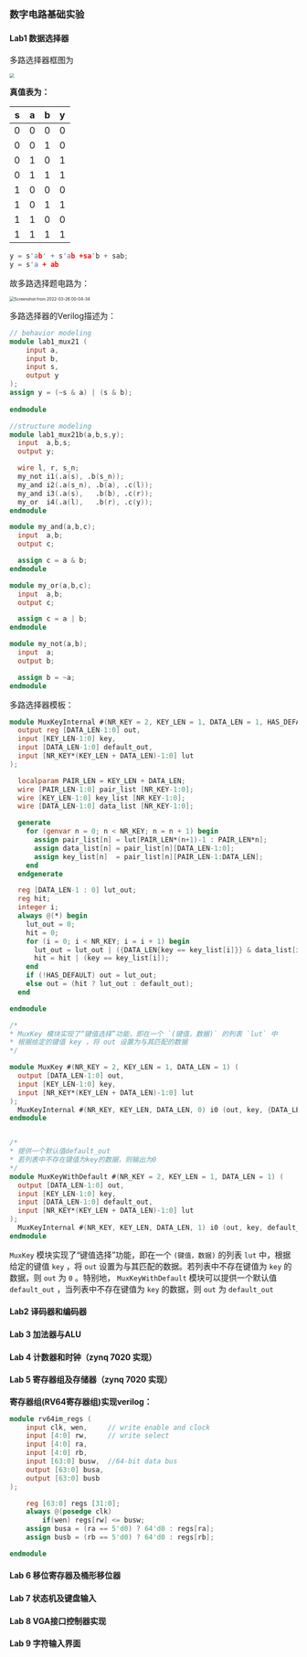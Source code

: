 ### 数字电路基础实验



#### Lab1 数据选择器

多路选择器框图为

<img src="/home/ypwang/learning_doc/image/Screenshot from 2022-03-26 00-04-21.png" style="zoom: 50%;" /> 

**真值表为：**

| s    | a    | b    | y    |
| ---- | ---- | ---- | ---- |
| 0    | 0    | 0    | 0    |
| 0    | 0    | 1    | 0    |
| 0    | 1    | 0    | 1    |
| 0    | 1    | 1    | 1    |
| 1    | 0    | 0    | 0    |
| 1    | 0    | 1    | 1    |
| 1    | 1    | 0    | 0    |
| 1    | 1    | 1    | 1    |

```C++
y = s'ab' + s'ab +sa'b + sab;
y = s'a + ab
```

故多路选择题电路为：

<img src="/home/ypwang/learning_doc/image/Screenshot from 2022-03-26 00-04-34.png" alt="Screenshot from 2022-03-26 00-04-34" style="zoom:50%;" />

多路选择器的Verilog描述为：

```verilog
// behavior modeling
module lab1_mux21 (
    input a,
    input b,
    input s,
    output y
);
assign y = (~s & a) | (s & b);
    
endmodule

//structure modeling
module lab1_mux21b(a,b,s,y);
  input  a,b,s;
  output y;

  wire l, r, s_n; 
  my_not i1(.a(s), .b(s_n));    
  my_and i2(.a(s_n), .b(a), .c(l));
  my_and i3(.a(s),   .b(b), .c(r)); 
  my_or  i4(.a(l),   .b(r), .c(y));
endmodule

module my_and(a,b,c);
  input  a,b;
  output c;

  assign c = a & b;
endmodule

module my_or(a,b,c);
  input  a,b;
  output c;

  assign c = a | b;
endmodule

module my_not(a,b);
  input  a;
  output b;

  assign b = ~a;
endmodule
```

多路选择器模板：



```verilog
module MuxKeyInternal #(NR_KEY = 2, KEY_LEN = 1, DATA_LEN = 1, HAS_DEFAULT = 0) (
  output reg [DATA_LEN-1:0] out,
  input [KEY_LEN-1:0] key,
  input [DATA_LEN-1:0] default_out,
  input [NR_KEY*(KEY_LEN + DATA_LEN)-1:0] lut
);

  localparam PAIR_LEN = KEY_LEN + DATA_LEN;
  wire [PAIR_LEN-1:0] pair_list [NR_KEY-1:0];
  wire [KEY_LEN-1:0] key_list [NR_KEY-1:0];
  wire [DATA_LEN-1:0] data_list [NR_KEY-1:0];

  generate
    for (genvar n = 0; n < NR_KEY; n = n + 1) begin
      assign pair_list[n] = lut[PAIR_LEN*(n+1)-1 : PAIR_LEN*n];
      assign data_list[n] = pair_list[n][DATA_LEN-1:0];
      assign key_list[n]  = pair_list[n][PAIR_LEN-1:DATA_LEN];
    end
  endgenerate

  reg [DATA_LEN-1 : 0] lut_out;
  reg hit;
  integer i;
  always @(*) begin
    lut_out = 0;
    hit = 0;
    for (i = 0; i < NR_KEY; i = i + 1) begin
      lut_out = lut_out | ({DATA_LEN{key == key_list[i]}} & data_list[i]);
      hit = hit | (key == key_list[i]);
    end
    if (!HAS_DEFAULT) out = lut_out;
    else out = (hit ? lut_out : default_out);
  end

endmodule

/*
* MuxKey 模块实现了“键值选择”功能，即在一个 `(键值，数据)` 的列表 `lut` 中
* 根据给定的键值 key ，将 out 设置为与其匹配的数据
*/

module MuxKey #(NR_KEY = 2, KEY_LEN = 1, DATA_LEN = 1) (
  output [DATA_LEN-1:0] out,
  input [KEY_LEN-1:0] key,
  input [NR_KEY*(KEY_LEN + DATA_LEN)-1:0] lut
);
  MuxKeyInternal #(NR_KEY, KEY_LEN, DATA_LEN, 0) i0 (out, key, {DATA_LEN{1'b0}}, lut);
endmodule


/* 
* 提供一个默认值default_out
* 若列表中不存在键值为key的数据，则输出为0
*/
module MuxKeyWithDefault #(NR_KEY = 2, KEY_LEN = 1, DATA_LEN = 1) (   
  output [DATA_LEN-1:0] out,
  input [KEY_LEN-1:0] key,
  input [DATA_LEN-1:0] default_out,
  input [NR_KEY*(KEY_LEN + DATA_LEN)-1:0] lut
);
  MuxKeyInternal #(NR_KEY, KEY_LEN, DATA_LEN, 1) i0 (out, key, default_out, lut);
endmodule
```



`MuxKey` 模块实现了“键值选择”功能，即在一个 `(键值，数据)` 的列表 `lut` 中，根据给定的键值 `key` ，将 `out` 设置为与其匹配的数据。若列表中不存在键值为 `key` 的数据，则 `out` 为 `0` 。特别地， `MuxKeyWithDefault` 模块可以提供一个默认值 `default_out` ，当列表中不存在键值为 `key` 的数据，则 `out` 为 `default_out`







#### Lab2 译码器和编码器



#### Lab 3 加法器与ALU



#### Lab 4 计数器和时钟（zynq 7020 实现）

#### Lab 5 寄存器组及存储器（zynq 7020 实现）

**寄存器组(RV64寄存器组)实现verilog：**

```verilog
module rv64im_regs (
	input clk, wen, 	// write enable and clock
	input [4:0] rw,		// write select
	input [4:0] ra,
	input [4:0] rb,
	input [63:0] busw,	//64-bit data bus
	output [63:0] busa,
	output [63:0] busb
);

	reg [63:0] regs [31:0];
	always @(posedge clk)
		if(wen) regs[rw] <= busw;
	assign busa = (ra == 5'd0) ? 64'd0 : regs[ra];
	assign busb = (rb == 5'd0) ? 64'd0 : regs[rb];

endmodule

```



#### Lab 6 移位寄存器及桶形移位器

#### Lab 7 状态机及键盘输入

#### Lab 8 VGA接口控制器实现

#### Lab 9 字符输入界面

